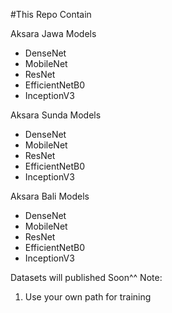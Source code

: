 #This Repo Contain

Aksara Jawa Models
* DenseNet
* MobileNet
* ResNet
* EfficientNetB0
* InceptionV3

Aksara Sunda Models
* DenseNet
* MobileNet
* ResNet
* EfficientNetB0
* InceptionV3
  
Aksara Bali Models
* DenseNet
* MobileNet
* ResNet
* EfficientNetB0
* InceptionV3

Datasets will published Soon^^
Note:
1. Use your own path for training
